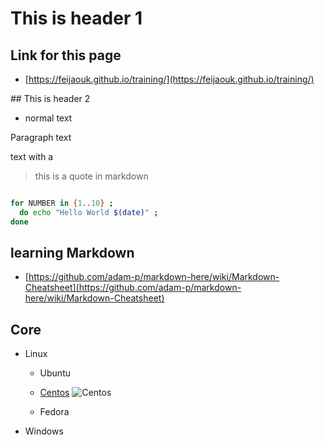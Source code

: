 # This is header 1

## Link for this page
* [https://feijaouk.github.io/training/](https://feijaouk.github.io/training/)

## This is header 2

* normal text

Paragraph text

  text with a <tab>

> this is a quote in markdown


```bash

for NUMBER in {1..10} ; 
  do echo "Hello World $(date)" ; 
done

```

## learning Markdown

* [https://github.com/adam-p/markdown-here/wiki/Markdown-Cheatsheet](https://github.com/adam-p/markdown-here/wiki/Markdown-Cheatsheet)

## Core
* Linux
  - Ubuntu
  
  - [Centos](https://www.centos.org/)
  ![Centos](https://www.centos.org/images/logo_small.png)
  
  - Fedora
  
  

* Windows


